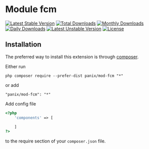 Module fcm
===========

[![Latest Stable Version](https://poser.pugx.org/panix/mod-fcm/v/stable)](https://packagist.org/packages/panix/mod-fcm)
[![Total Downloads](https://poser.pugx.org/panix/mod-fcm/downloads)](https://packagist.org/packages/panix/mod-fcm)
[![Monthly Downloads](https://poser.pugx.org/panix/mod-fcm/d/monthly)](https://packagist.org/packages/panix/mod-fcm)
[![Daily Downloads](https://poser.pugx.org/panix/mod-fcm/d/daily)](https://packagist.org/packages/panix/mod-fcm)
[![Latest Unstable Version](https://poser.pugx.org/panix/mod-fcm/v/unstable)](https://packagist.org/packages/panix/mod-fcm)
[![License](https://poser.pugx.org/panix/mod-fcm/license)](https://packagist.org/packages/panix/mod-fcm)


Installation
------------

The preferred way to install this extension is through [composer](http://getcomposer.org/download/).

Either run

```
php composer require --prefer-dist panix/mod-fcm "*"
```

or add

```
"panix/mod-fcm": "*"
```

Add config file
```php
<?php
    'components' => [

    ]
?>
```
to the require section of your `composer.json` file.

